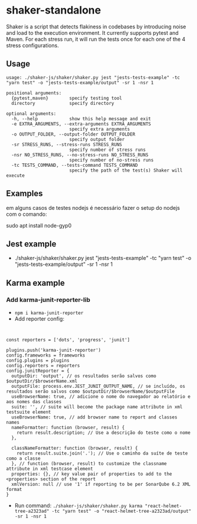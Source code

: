 # shaker-standalone

Shaker is a script that detects flakiness in codebases by introducing noise and load to the execution environment. It currently supports pytest and Maven. For each stress run, it will run the tests once for each one of the 4 stress configurations.

## Usage

```
usage: ./shaker-js/shaker/shaker.py jest "jests-tests-example" -tc "yarn test" -o "jests-tests-example/output" -sr 1 -nsr 1

positional arguments:
  {pytest,maven}        specify testing tool
  directory             specify directory

optional arguments:
  -h, --help            show this help message and exit
  -e EXTRA_ARGUMENTS, --extra-arguments EXTRA_ARGUMENTS
                        specify extra arguments
  -o OUTPUT_FOLDER, --output-folder OUTPUT_FOLDER
                        specify output folder
  -sr STRESS_RUNS, --stress-runs STRESS_RUNS
                        specify number of stress runs
  -nsr NO_STRESS_RUNS, --no-stress-runs NO_STRESS_RUNS
                        specify number of no-stress runs
  -tc TESTS_COMMAND, --tests-command TESTS_COMMAND
                        specify the path of the test(s) Shaker will execute
```

## Examples

em alguns casos de testes nodejs é necessário fazer o setup do nodejs com o comando:

sudo apt install node-gyp0

## Jest example 

- ./shaker-js/shaker/shaker.py jest "jests-tests-example" -tc "yarn test" -o "jests-tests-example/output" -sr 1 -nsr 1

## Karma example


### Add karma-junit-reporter-lib

- `npm i karma-junit-reporter` 
- Add reporter config:
``` 


const reporters = ['dots', 'progress', 'junit']

plugins.push('karma-junit-reporter')
config.frameworks = frameworks
config.plugins = plugins
config.reporters = reporters
config.junitReporter = {
  outputDir: 'output', // os resultados serão salvos como $outputDir/$browserName.xml
  outputFile: process.env.JEST_JUNIT_OUTPUT_NAME, // se incluído, os resultados serão salvos como $outputDir/$browserName/$outputFile
  useBrowserName: true, // adicione o nome do navegador ao relatório e aos nomes das classes
  suite: '', // suite will become the package name attribute in xml testsuite element
  useBrowserName: true, // add browser name to report and classes names
  nameFormatter: function (browser, result) {
    return result.description; // Use a descrição do teste como o nome
  },

  classNameFormatter: function (browser, result) {
    return result.suite.join('.'); // Use o caminho da suíte de teste como a classe
  }, // function (browser, result) to customize the classname attribute in xml testcase element
  properties: {}, // key value pair of properties to add to the <properties> section of the report
  xmlVersion: null // use '1' if reporting to be per SonarQube 6.2 XML format
}
``` 

- Run command: `./shaker-js/shaker/shaker.py karma "react-helmet-tree-a2323ad" -tc "yarn test" -o "react-helmet-tree-a2323ad/output" -sr 1 -nsr 1`


